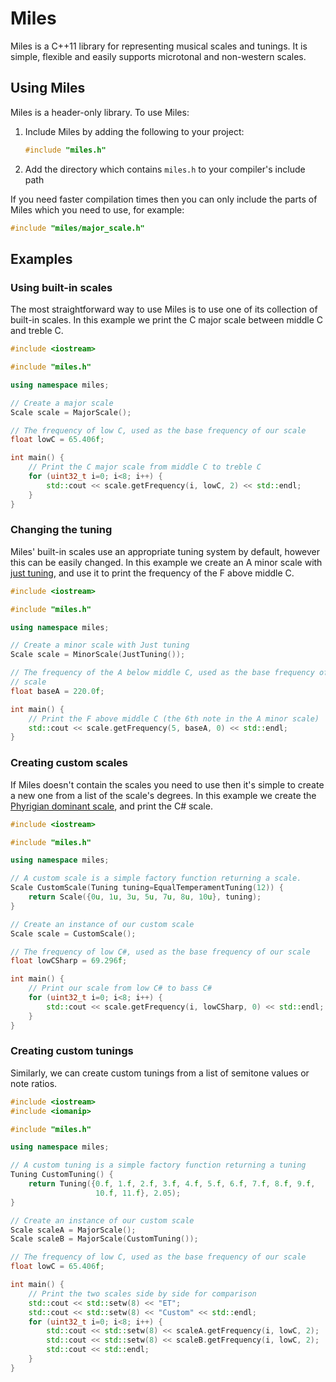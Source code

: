 # Miles

Miles is a C++11 library for representing musical scales and tunings.  It is simple, flexible and easily supports microtonal and non-western scales.

## Using Miles

Miles is a header-only library.  To use Miles:

1. Include Miles by adding the following to your project:
    ```cpp
    #include "miles.h"
    ```

2. Add the directory which contains `miles.h` to your compiler's include path

If you need faster compilation times then you can only include the parts of Miles which you need to use, for example:

```cpp
#include "miles/major_scale.h"
```

## Examples

### Using built-in scales

The most straightforward way to use Miles is to use one of its collection of built-in scales.  In this example we print the C major scale between middle C and treble C.

```cpp
#include <iostream>

#include "miles.h"

using namespace miles;

// Create a major scale
Scale scale = MajorScale();

// The frequency of low C, used as the base frequency of our scale
float lowC = 65.406f;

int main() {
    // Print the C major scale from middle C to treble C
    for (uint32_t i=0; i<8; i++) {
        std::cout << scale.getFrequency(i, lowC, 2) << std::endl;
    }
}
```

### Changing the tuning

Miles' built-in scales use an appropriate tuning system by default, however this can be easily changed.  In this example we create an A minor scale with [just tuning](http://en.wikipedia.org/wiki/Just_intonation), and use it to print the frequency of the F above middle C.

```cpp
#include <iostream>

#include "miles.h"

using namespace miles;

// Create a minor scale with Just tuning
Scale scale = MinorScale(JustTuning());

// The frequency of the A below middle C, used as the base frequency of our
// scale
float baseA = 220.0f;

int main() {
    // Print the F above middle C (the 6th note in the A minor scale)
    std::cout << scale.getFrequency(5, baseA, 0) << std::endl;
}
```

### Creating custom scales

If Miles doesn't contain the scales you need to use then it's simple to create
a new one from a list of the scale's degrees.  In this example we create the [Phyrigian dominant scale](http://en.wikipedia.org/wiki/Phrygian_dominant_scale), and print the C# scale.

```cpp
#include <iostream>

#include "miles.h"

using namespace miles;

// A custom scale is a simple factory function returning a scale.
Scale CustomScale(Tuning tuning=EqualTemperamentTuning(12)) {
    return Scale({0u, 1u, 3u, 5u, 7u, 8u, 10u}, tuning);
}

// Create an instance of our custom scale
Scale scale = CustomScale();

// The frequency of low C#, used as the base frequency of our scale
float lowCSharp = 69.296f;

int main() {
    // Print our scale from low C# to bass C#
    for (uint32_t i=0; i<8; i++) {
        std::cout << scale.getFrequency(i, lowCSharp, 0) << std::endl;
    }
}
```

### Creating custom tunings

Similarly, we can create custom tunings from a list of semitone values or note ratios.

```cpp
#include <iostream>
#include <iomanip>

#include "miles.h"

using namespace miles;

// A custom tuning is a simple factory function returning a tuning
Tuning CustomTuning() {
    return Tuning({0.f, 1.f, 2.f, 3.f, 4.f, 5.f, 6.f, 7.f, 8.f, 9.f,
                   10.f, 11.f}, 2.05);
}

// Create an instance of our custom scale
Scale scaleA = MajorScale();
Scale scaleB = MajorScale(CustomTuning());

// The frequency of low C, used as the base frequency of our scale
float lowC = 65.406f;

int main() {
    // Print the two scales side by side for comparison
    std::cout << std::setw(8) << "ET";
    std::cout << std::setw(8) << "Custom" << std::endl;
    for (uint32_t i=0; i<8; i++) {
        std::cout << std::setw(8) << scaleA.getFrequency(i, lowC, 2);
        std::cout << std::setw(8) << scaleB.getFrequency(i, lowC, 2);
        std::cout << std::endl;  
    }
}
```



